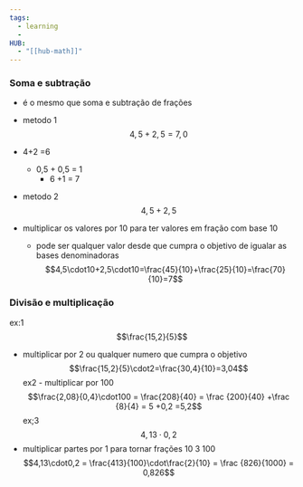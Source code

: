 ```yaml
---
tags:
  - learning
  - 
HUB:
  - "[[hub-math]]"
---
```



### Soma e subtração
- é o mesmo que soma e subtração de frações


- metodo 1
$$4,5+2,5=7,0$$
- 4+2 =6
	- 0,5 + 0,5 = 1 
		- 6 +1 = 7

- metodo 2
$$4,5+2,5$$
- multiplicar os valores por 10 para ter valores em fração com base 10
	- pode ser qualquer valor desde que cumpra o objetivo de igualar as bases denominadoras
$$4,5\cdot10+2,5\cdot10=\frac{45}{10}+\frac{25}{10}=\frac{70}{10}=7$$


### Divisão e multiplicação 
ex:1
$$\frac{15,2}{5}$$
- multiplicar por 2 ou qualquer numero que cumpra o objetivo
$$\frac{15,2}{5}\cdot2=\frac{30,4}{10}=3,04$$
ex2 - multiplicar por 100
$$\frac{2,08}{0,4}\cdot100 = \frac{208}{40} = \frac {200}{40} +\frac {8}{4} = 5 +0,2 =5,2$$
ex;3
$$4,13\cdot0,2 $$
- multiplicar partes por 1 para tornar frações 10 3 100
$$4,13\cdot0,2 = \frac{413}{100}\cdot\frac{2}{10} = \frac {826}{1000} = 0,826$$


